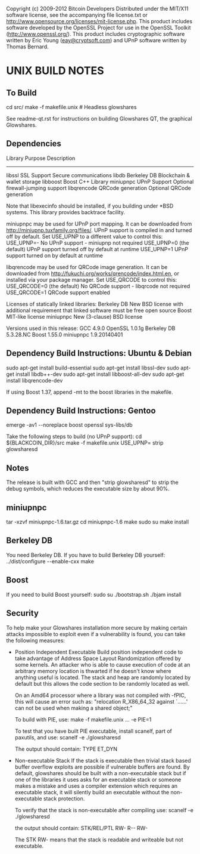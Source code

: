 Copyright (c) 2009-2012 Bitcoin Developers
Distributed under the MIT/X11 software license, see the accompanying
file license.txt or http://www.opensource.org/licenses/mit-license.php.
This product includes software developed by the OpenSSL Project for use in
the OpenSSL Toolkit (http://www.openssl.org/).  This product includes
cryptographic software written by Eric Young (eay@cryptsoft.com) and UPnP
software written by Thomas Bernard.


UNIX BUILD NOTES
================

To Build
--------

cd src/
make -f makefile.unix            # Headless glowshares

See readme-qt.rst for instructions on building Glowshares QT,
the graphical Glowshares.

Dependencies
------------

 Library     Purpose           Description
 -------     -------           -----------
 libssl      SSL Support       Secure communications
 libdb       Berkeley DB       Blockchain & wallet storage
 libboost    Boost             C++ Library
 miniupnpc   UPnP Support      Optional firewall-jumping support
 libqrencode QRCode generation Optional QRCode generation

Note that libexecinfo should be installed, if you building under *BSD systems. 
This library provides backtrace facility.

miniupnpc may be used for UPnP port mapping.  It can be downloaded from
http://miniupnp.tuxfamily.org/files/.  UPnP support is compiled in and
turned off by default.  Set USE_UPNP to a different value to control this:
 USE_UPNP=-    No UPnP support - miniupnp not required
 USE_UPNP=0    (the default) UPnP support turned off by default at runtime
 USE_UPNP=1    UPnP support turned on by default at runtime

libqrencode may be used for QRCode image generation. It can be downloaded
from http://fukuchi.org/works/qrencode/index.html.en, or installed via
your package manager. Set USE_QRCODE to control this:
 USE_QRCODE=0   (the default) No QRCode support - libqrcode not required
 USE_QRCODE=1   QRCode support enabled

Licenses of statically linked libraries:
 Berkeley DB   New BSD license with additional requirement that linked
               software must be free open source
 Boost         MIT-like license
 miniupnpc     New (3-clause) BSD license

Versions used in this release:
 GCC           4.9.0
 OpenSSL       1.0.1g
 Berkeley DB   5.3.28.NC
 Boost         1.55.0
 miniupnpc     1.9.20140401

Dependency Build Instructions: Ubuntu & Debian
----------------------------------------------
sudo apt-get install build-essential
sudo apt-get install libssl-dev
sudo apt-get install libdb++-dev
sudo apt-get install libboost-all-dev
sudo apt-get install libqrencode-dev

If using Boost 1.37, append -mt to the boost libraries in the makefile.


Dependency Build Instructions: Gentoo
-------------------------------------

emerge -av1 --noreplace boost openssl sys-libs/db

Take the following steps to build (no UPnP support):
 cd ${BLACKCOIN_DIR}/src
 make -f makefile.unix USE_UPNP=
 strip glowsharesd


Notes
-----
The release is built with GCC and then "strip glowsharesd" to strip the debug
symbols, which reduces the executable size by about 90%.


miniupnpc
---------
tar -xzvf miniupnpc-1.6.tar.gz
cd miniupnpc-1.6
make
sudo su
make install


Berkeley DB
-----------
You need Berkeley DB. If you have to build Berkeley DB yourself:
../dist/configure --enable-cxx
make


Boost
-----
If you need to build Boost yourself:
sudo su
./bootstrap.sh
./bjam install


Security
--------
To help make your Glowshares installation more secure by making certain attacks impossible to
exploit even if a vulnerability is found, you can take the following measures:

* Position Independent Executable
    Build position independent code to take advantage of Address Space Layout Randomization
    offered by some kernels. An attacker who is able to cause execution of code at an arbitrary
    memory location is thwarted if he doesn't know where anything useful is located.
    The stack and heap are randomly located by default but this allows the code section to be
    randomly located as well.

    On an Amd64 processor where a library was not compiled with -fPIC, this will cause an error
    such as: "relocation R_X86_64_32 against `......' can not be used when making a shared object;"

    To build with PIE, use:
    make -f makefile.unix ... -e PIE=1

    To test that you have built PIE executable, install scanelf, part of paxutils, and use:
    scanelf -e ./glowsharesd

    The output should contain:
     TYPE
    ET_DYN

* Non-executable Stack
    If the stack is executable then trivial stack based buffer overflow exploits are possible if
    vulnerable buffers are found. By default, glowshares should be built with a non-executable stack
    but if one of the libraries it uses asks for an executable stack or someone makes a mistake
    and uses a compiler extension which requires an executable stack, it will silently build an
    executable without the non-executable stack protection.

    To verify that the stack is non-executable after compiling use:
    scanelf -e ./glowsharesd

    the output should contain:
    STK/REL/PTL
    RW- R-- RW-

    The STK RW- means that the stack is readable and writeable but not executable.
